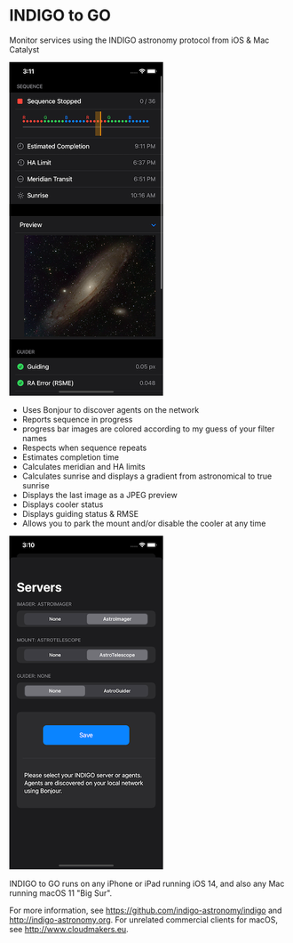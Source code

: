 # INDIGO to GO
Monitor services using the INDIGO astronomy protocol from iOS &amp; Mac Catalyst 

![Main Screen](Documentation/screen-main.png)

* Uses Bonjour to discover agents on the network
* Reports sequence in progress
* progress bar images are colored according to my guess of your filter names
* Respects when sequence repeats
* Estimates completion time
* Calculates meridian and HA limits
* Calculates sunrise and displays a gradient from astronomical to true sunrise
* Displays the last image as a JPEG preview
* Displays cooler status
* Displays guiding status & RMSE
* Allows you to park the mount and/or disable the cooler at any time 

![Servers Screen](Documentation/screen-servers.png)

INDIGO to GO runs on any iPhone or iPad running iOS 14, and also any Mac running macOS 11 "Big Sur".

For more information, see https://github.com/indigo-astronomy/indigo and http://indigo-astronomy.org. For unrelated commercial clients for macOS, see http://www.cloudmakers.eu.
